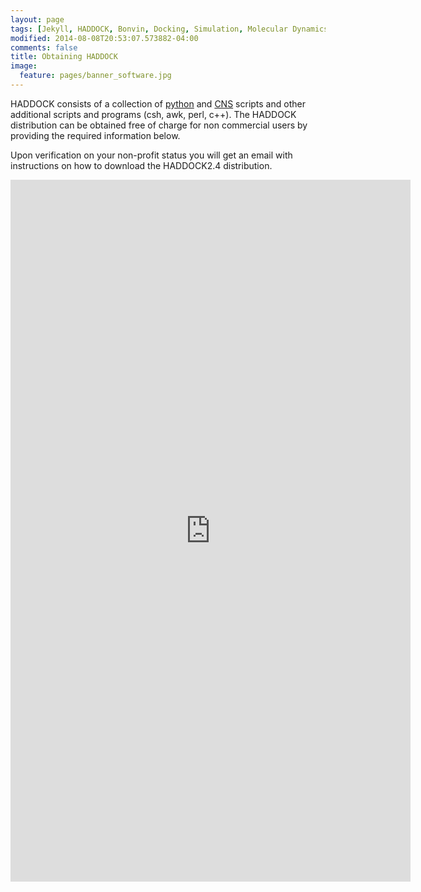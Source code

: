 ```yaml
---
layout: page
tags: [Jekyll, HADDOCK, Bonvin, Docking, Simulation, Molecular Dynamics, Structural Biology, Computational Biology, Modelling, Protein Structure]
modified: 2014-08-08T20:53:07.573882-04:00
comments: false
title: Obtaining HADDOCK
image:
  feature: pages/banner_software.jpg
---
```


HADDOCK consists of a collection of [python](http://www.python.org) and [CNS](http://cns-online.org) scripts and other additional scripts and programs (csh, awk, perl, c++). The HADDOCK distribution can be obtained free of charge for non commercial users by providing the required information below.

Upon verification on your non-profit status you will get an email with instructions on how to download the HADDOCK2.4 distribution.

<iframe src="https://docs.google.com/forms/d/e/1FAIpQLScWODgOREhHa2ED_K6fIPKkANJ5k3uBY64fmzyVc9z8q0pFng/viewform?embedded=true" width="640" height="1123" frameborder="0" marginheight="0" marginwidth="0">Loading…</iframe>